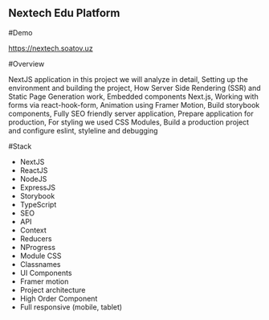 ## Nextech Edu Platform

#Demo

https://nextech.soatov.uz

#Overview

NextJS application in this project we will analyze in detail, Setting up the environment and building the project, How Server Side Rendering (SSR) and Static Page Generation work, Embedded components Next.js, Working with forms via react-hook-form, Animation using Framer Motion, Build storybook components, Fully SEO friendly server application, Prepare application for production, For styling we used CSS Modules, Build a production project and configure eslint, styleline and debugging

#Stack

- NextJS
- ReactJS
- NodeJS
- ExpressJS
- Storybook
- TypeScript
- SEO
- API
- Context
- Reducers
- NProgress
- Module CSS
- Classnames
- UI Components
- Framer motion
- Project architecture
- High Order Component
- Full responsive (mobile, tablet)

